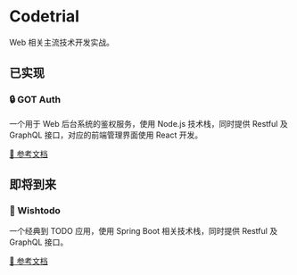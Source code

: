 # Codetrial

Web 相关主流技术开发实战。

## 已实现

### :lock: GOT Auth

一个用于 Web 后台系统的鉴权服务，使用 Node.js 技术栈，同时提供 Restful 及 GraphQL 接口，对应的前端管理界面使用 React 开发。

[:book: 参考文档](/gotauth/)

## 即将到来

### :memo: Wishtodo

一个经典到 TODO 应用，使用 Spring Boot 相关技术栈，同时提供 Restful 及 GraphQL 接口。

[:book: 参考文档](/wishtodo/)
